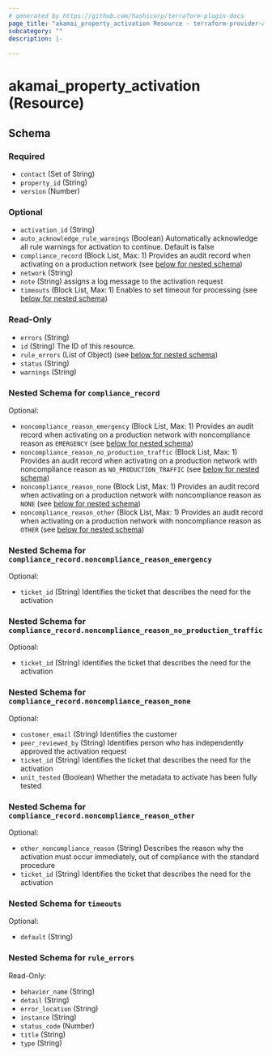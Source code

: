 ```yaml
---
# generated by https://github.com/hashicorp/terraform-plugin-docs
page_title: "akamai_property_activation Resource - terraform-provider-akamai"
subcategory: ""
description: |-
  
---
```


# akamai_property_activation (Resource)





<!-- schema generated by tfplugindocs -->
## Schema

### Required

- `contact` (Set of String)
- `property_id` (String)
- `version` (Number)

### Optional

- `activation_id` (String)
- `auto_acknowledge_rule_warnings` (Boolean) Automatically acknowledge all rule warnings for activation to continue. Default is false
- `compliance_record` (Block List, Max: 1) Provides an audit record when activating on a production network (see [below for nested schema](#nestedblock--compliance_record))
- `network` (String)
- `note` (String) assigns a log message to the activation request
- `timeouts` (Block List, Max: 1) Enables to set timeout for processing (see [below for nested schema](#nestedblock--timeouts))

### Read-Only

- `errors` (String)
- `id` (String) The ID of this resource.
- `rule_errors` (List of Object) (see [below for nested schema](#nestedatt--rule_errors))
- `status` (String)
- `warnings` (String)

<a id="nestedblock--compliance_record"></a>
### Nested Schema for `compliance_record`

Optional:

- `noncompliance_reason_emergency` (Block List, Max: 1) Provides an audit record when activating on a production network with noncompliance reason as `EMERGENCY` (see [below for nested schema](#nestedblock--compliance_record--noncompliance_reason_emergency))
- `noncompliance_reason_no_production_traffic` (Block List, Max: 1) Provides an audit record when activating on a production network with noncompliance reason as `NO_PRODUCTION_TRAFFIC` (see [below for nested schema](#nestedblock--compliance_record--noncompliance_reason_no_production_traffic))
- `noncompliance_reason_none` (Block List, Max: 1) Provides an audit record when activating on a production network with noncompliance reason as `NONE` (see [below for nested schema](#nestedblock--compliance_record--noncompliance_reason_none))
- `noncompliance_reason_other` (Block List, Max: 1) Provides an audit record when activating on a production network with noncompliance reason as `OTHER` (see [below for nested schema](#nestedblock--compliance_record--noncompliance_reason_other))

<a id="nestedblock--compliance_record--noncompliance_reason_emergency"></a>
### Nested Schema for `compliance_record.noncompliance_reason_emergency`

Optional:

- `ticket_id` (String) Identifies the ticket that describes the need for the activation


<a id="nestedblock--compliance_record--noncompliance_reason_no_production_traffic"></a>
### Nested Schema for `compliance_record.noncompliance_reason_no_production_traffic`

Optional:

- `ticket_id` (String) Identifies the ticket that describes the need for the activation


<a id="nestedblock--compliance_record--noncompliance_reason_none"></a>
### Nested Schema for `compliance_record.noncompliance_reason_none`

Optional:

- `customer_email` (String) Identifies the customer
- `peer_reviewed_by` (String) Identifies person who has independently approved the activation request
- `ticket_id` (String) Identifies the ticket that describes the need for the activation
- `unit_tested` (Boolean) Whether the metadata to activate has been fully tested


<a id="nestedblock--compliance_record--noncompliance_reason_other"></a>
### Nested Schema for `compliance_record.noncompliance_reason_other`

Optional:

- `other_noncompliance_reason` (String) Describes the reason why the activation must occur immediately, out of compliance with the standard procedure
- `ticket_id` (String) Identifies the ticket that describes the need for the activation



<a id="nestedblock--timeouts"></a>
### Nested Schema for `timeouts`

Optional:

- `default` (String)


<a id="nestedatt--rule_errors"></a>
### Nested Schema for `rule_errors`

Read-Only:

- `behavior_name` (String)
- `detail` (String)
- `error_location` (String)
- `instance` (String)
- `status_code` (Number)
- `title` (String)
- `type` (String)
